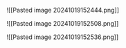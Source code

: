 ![[Pasted image 20241019152444.png]]

![[Pasted image 20241019152508.png]]

![[Pasted image 20241019152536.png]]

